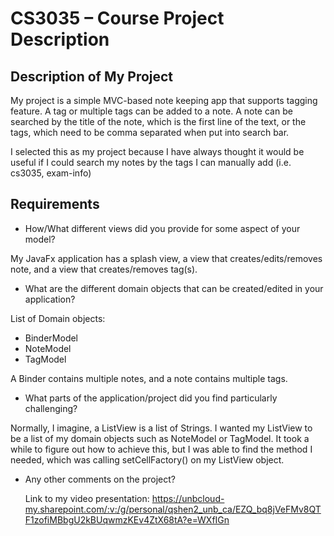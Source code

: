 # CS3035 – Course Project Description

## Description of My Project

My project is a simple MVC-based note keeping app that supports tagging feature. A tag or multiple tags can be added to a note. A note can be searched by the title of the note, which is the first line of the text, or the tags, which need to be comma separated when put into search bar.

I selected this as my project because I have always thought it would be useful if I could search my notes by the tags I can manually add (i.e. cs3035, exam-info)

## Requirements

- How/What different views did you provide for some aspect of your model?

My JavaFx application has a splash view, a view that creates/edits/removes note, and a view that creates/removes tag(s).

- What are the different domain objects that can be created/edited in
  your application?

List of Domain objects:
- BinderModel
- NoteModel
- TagModel

A Binder contains multiple notes, and a note contains multiple tags.

- What parts of the application/project did you find particularly challenging?

Normally, I imagine, a ListView is a list of Strings. I wanted my ListView to be a list of my domain objects such as NoteModel or TagModel. It took a while to figure out how to achieve this, but I was able to find the method I needed, which was calling setCellFactory() on my ListView object.

- Any  other comments on the project?

  Link to my video presentation: https://unbcloud-my.sharepoint.com/:v:/g/personal/qshen2_unb_ca/EZQ_bq8jVeFMv8QTF1zofiMBbgU2kBUqwmzKEv4ZtX68tA?e=WXfIGn

